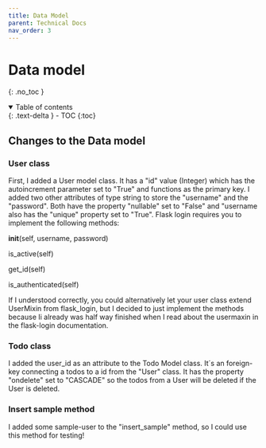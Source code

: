 ```yaml
---
title: Data Model
parent: Technical Docs
nav_order: 3
---
```


# Data model
{: .no_toc }

<details open markdown="block">
  <summary>
    Table of contents
  </summary>
  {: .text-delta }
- TOC
{:toc}
</details>

## Changes to the Data model

### User class

First, I added a User model class. 
It has a "id" value (Integer) which has the autoincrement parameter set to "True" and functions as the primary key.
I added two other attributes of type string to store the "username" and the "password". Both have the property "nullable" set
 to "False" and "username also has the "unique" property set to "True".
Flask login requires you to implement the following methods:

 __init__(self, username, password)

is_active(self)
    
get_id(self)
    
is_authenticated(self)

If I understood correctly, you could alternatively let your user class extend UserMixin from flask_login, but I decided to 
just implement the methods because Ii already was half way finished when I read about the usermaxin in the flask-login documentation.

### Todo class

I added the user_id as an attribute to the Todo Model class. It´s an foreign-key connecting a todos to a id from the "User" class.
It has the property "ondelete" set to "CASCADE" so the todos from a User will be deleted if the User is deleted.

### Insert sample method

I added some sample-user to the "insert_sample" method, so I could use this method for testing!